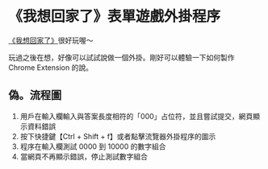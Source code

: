 # 《我想回家了》表單遊戲外掛程序
[《我想回家了》](https://docs.google.com/forms/d/e/1FAIpQLSdqaej6VBQYnHDIxUqowmhzAqg_c9IzDoOf5rEjWYp0uPJthw/viewform)很好玩喔～

玩過之後在想，好像可以試試說做一個外掛。剛好可以體驗一下如何製作 Chrome Extension 的說。

## 偽。流程圖
1. 用戶在輸入欄輸入與答案長度相符的「000」占位符，並且嘗試提交，網頁顯示資料錯誤
2. 按下快捷鍵【Ctrl + Shift + f】或者點擊流覽器外掛程序的圖示
3. 程序在輸入欄測試 0000 到 10000 的數字組合
4. 當網頁不再顯示錯誤，停止測試數字組合
